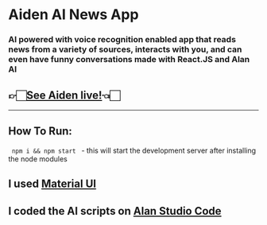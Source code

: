 # Aiden AI News App
### AI powered with voice recognition enabled app that reads news from a variety of sources, interacts with you, and can even have funny conversations made with React.JS and Alan AI

## 👉🏻[See Aiden live!](https://aidenapp.netlify.app//)👈🏻
---
## How To Run:
<code> npm i && npm start </code> - this will start the development server after installing the node modules

## I used [Material UI](https://material-ui.com/)

## I coded the AI scripts on [Alan Studio Code](https://alan.app/)





